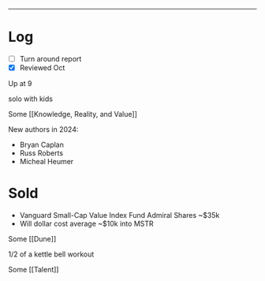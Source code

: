 

---

# Log

- [ ] Turn around report
- [x] Reviewed Oct

Up at 9 

solo with kids

Some [[Knowledge, Reality, and Value]]

New authors in 2024:
- Bryan Caplan
- Russ Roberts
- Micheal Heumer

# Sold 
- Vanguard Small-Cap Value Index Fund Admiral Shares ~$35k 
- Will dollar cost average ~$10k into MSTR

Some [[Dune]]

1/2 of a kettle bell workout

Some [[Talent]]

